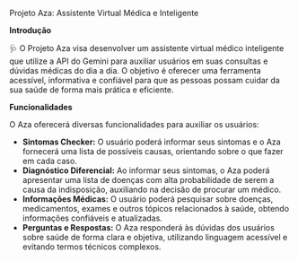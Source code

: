 Projeto Aza: Assistente Virtual Médica e Inteligente

**Introdução**

🩺 O Projeto Aza visa desenvolver um assistente virtual médico inteligente que utilize a API do Gemini para auxiliar usuários em suas consultas e dúvidas médicas do dia a dia. O objetivo é oferecer uma ferramenta acessível, informativa e confiável para que as pessoas possam cuidar da sua saúde de forma mais prática e eficiente.

**Funcionalidades**

O Aza oferecerá diversas funcionalidades para auxiliar os usuários:

* **Sintomas Checker:** O usuário poderá informar seus sintomas e o Aza fornecerá uma lista de possíveis causas, orientando sobre o que fazer em cada caso.
* **Diagnóstico Diferencial:** Ao informar seus sintomas, o Aza poderá apresentar uma lista de doenças com alta probabilidade de serem a causa da indisposição, auxiliando na decisão de procurar um médico.
* **Informações Médicas:** O usuário poderá pesquisar sobre doenças, medicamentos, exames e outros tópicos relacionados à saúde, obtendo informações confiáveis e atualizadas.
* **Perguntas e Respostas:** O Aza responderá às dúvidas dos usuários sobre saúde de forma clara e objetiva, utilizando linguagem acessível e evitando termos técnicos complexos.
